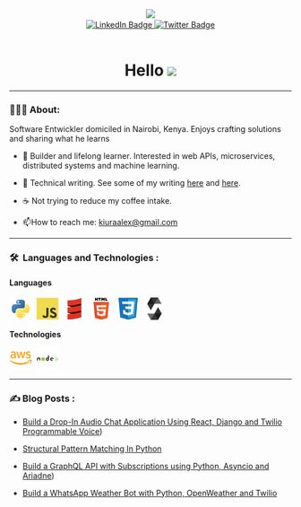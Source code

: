 <div id="header" align="center">
  <img src="https://media.giphy.com/media/JIX9t2j0ZTN9S/giphy.gif" width="100"/>
  <div id="badges">
  <a href="https://www.linkedin.com/in/akiura/">
    <img src="https://img.shields.io/badge/LinkedIn-blue?style=for-the-badge&logo=linkedin&logoColor=white" alt="LinkedIn Badge"/>
  </a>
  <a href="https://twitter.com/mistr_qra">
    <img src="https://img.shields.io/badge/Twitter-blue?style=for-the-badge&logo=twitter&logoColor=white" alt="Twitter Badge"/>
  </a>
</div>
  <img src="https://komarev.com/ghpvc/?username=mrkiura&style=flat-square&color=blue" alt=""/>
  <h1>
  Hello
  <img src="https://media.giphy.com/media/hvRJCLFzcasrR4ia7z/giphy.gif" width="30px"/>
  </h1>

</div>

---

### 👨🏾‍💻 About:

Software Entwickler domiciled in Nairobi, Kenya. Enjoys crafting solutions and sharing what he learns
- :telescope:  Builder and lifelong learner. Interested in web APIs, microservices, distributed systems and machine learning.

- :seedling: Technical writing. See some of my writing [here](https://www.twilio.com/blog/author/akiura) and [here](https://buddy.works/tutorials/author/alex-kiura).

- ☕️ Not trying to reduce my coffee intake.

- :mailbox:How to reach me: kiuraalex@gmail.com

---
### 🛠 &nbsp;Languages and Technologies :

#### Languages
<p>
<img src="https://github.com/devicons/devicon/blob/master/icons/python/python-original.svg" title="Python" alt="Python" width="40" height="40"/>&nbsp;
<img src="https://github.com/devicons/devicon/blob/master/icons/javascript/javascript-original.svg" title="JavaScript" alt="JavaScript" width="40" height="40"/>&nbsp;
<img src="https://github.com/devicons/devicon/blob/master/icons/scala/scala-original.svg" title="Scala" alt="Scala" width="40" height="40"/>&nbsp;
<img src="https://github.com/devicons/devicon/blob/master/icons/html5/html5-original-wordmark.svg" title="HTML" alt="HTML" width="40" height="40"/>&nbsp;
<img src="https://github.com/devicons/devicon/blob/master/icons/css3/css3-original.svg" title="CSS" alt="CSS" width="40" height="40"/>&nbsp;
<img src="https://github.com/devicons/devicon/blob/master/icons/solidity/solidity-original.svg" title="Solidity" alt="Solidity" width="40" height="40"/>&nbsp;


</p>

**Technologies**
<p>
  <img src="https://github.com/devicons/devicon/blob/master/icons/amazonwebservices/amazonwebservices-plain-wordmark.svg" title="AWS" alt="AWS" width="40" height="40"/>&nbsp;
  <img src="https://github.com/devicons/devicon/blob/master/icons/nodejs/nodejs-original-wordmark.svg" title="NodeJS" alt="NodeJS" width="40" height="40"/>&nbsp;
</p>


---

### ✍️ Blog Posts : 
- [Build a Drop-In Audio Chat Application Using React, Django and Twilio Programmable Voice](https://www.twilio.com/blog/drop-in-audio-chat-django-react-twilio-programmable-voice))
- [Structural Pattern Matching In Python](https://buddy.works/tutorials/structural-pattern-matching-In-python)

- [Build a GraphQL API with Subscriptions using Python, Asyncio and Ariadne](https://www.twilio.com/blog/graphql-api-subscriptions-python-asyncio-ariadne))
- [Build a WhatsApp Weather Bot with Python, OpenWeather and Twilio](https://www.twilio.com/blog/whatsapp-weather-bot-python-openweather-twilio)


